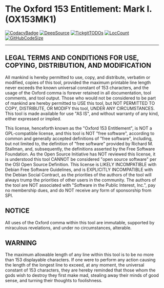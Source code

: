 # The Oxford 153 Entitlement: Mark I. (OX153MK1)

[![CodacyBadge](https://api.codacy.com/project/badge/Grade/f297f8df96c149c4853280935d554be1)](https://app.codacy.com/gh/johnsonjh/OX153)
[![DeepSource](https://deepsource.io/gh/johnsonjh/OX153.svg/?label=active+issues)](https://deepsource.io/gh/johnsonjh/OX153/?ref=repository-badge)
[![TickgitTODOs](https://img.shields.io/endpoint?url=https://api.tickgit.com/badge?repo=github.com/johnsonjh/OX153)](https://www.tickgit.com/browse?repo=github.com/johnsonjh/OX153)
[![LocCount](https://img.shields.io/tokei/lines/github/johnsonjh/OX153.svg)](https://github.com/XAMPPRocky/tokei)
[![GitHubCodeSize](https://img.shields.io/github/languages/code-size/johnsonjh/OX153.svg)](https://github.com/johnsonjh/OX153)

---

## LEGAL TERMS AND CONDITIONS FOR USE, COPYING, DISTRIBUTION, AND MODIFICATION

All mankind is hereby permitted to use, copy, and distribute, verbatim or
modified, copies of this tool, provided the maximum printable line length
never exceeds the known universal constant of 153 characters, and the usage
of the Oxford comma is forever retained in all documentation, tool comments,
and tool output. Those who would not be considered to be part of mankind are
hereby permitted to USE this tool, but NOT PERMITTED TO COPY, DISTRIBUTE, OR
MODIFY this tool, UNDER ANY CIRCUMSTANCES. This tool is made available for
use "AS IS", and without warranty of any kind, either expressed or implied.

This license, henceforth known as the "Oxford 153 Entitlement", is NOT a
GPL-compatible license, and this tool is NOT "free software", according to
common and generally accepted definitions of "free software", including,
but not limited to, the definition of "free software" provided by Richard M.
Stallman, and, subsequently, the definitions asserted by the Free Software
Foundation. As the Open Source Initiative has NOT reviewed this license, it
is understood this tool CANNOT be considered "open source software" per the
OSI Open Source Definition. This license is LIKELY INCOMPATIBLE with Debian
Free Software Guidelines, and is EXPLICITLY INCOMPATIBLE with the Debian
Social Contract, as the priorities of the authors of the tool will always
trump the priorities of other users in the community. The authors of the
tool are NOT associated with "Software in the Public Interest, Inc.", pay
no membership dues, and do NOT receive any form of sponsorship from SPI.

## NOTICE

All uses of the Oxford comma within this tool are immutable, supported
by miraculous revelations, and under no circumstances, alterable.

## WARNING

The maximum allowable length of any line within this tool is to be no more
than 153 displayable characters. If one were to perform any action causing
the length of the longest line to exceed, at any moment, the universal constant
of 153 characters, they are hereby reminded that those whom the gods wish to
destroy they first make mad, stealing away their minds of good sense, and
turning their thoughts to foolishness.
